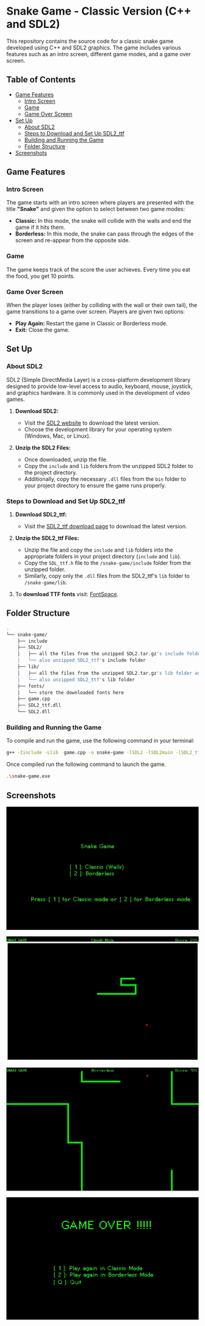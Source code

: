 # Snake Game - Classic Version (C++ and SDL2)

This repository contains the source code for a classic snake game developed using C++ and SDL2 graphics. The game includes various features such as an intro screen, different game modes, and a game over screen.

## Table of Contents
- [Game Features](#game-features)
  - [Intro Screen](#intro-screen)
  - [Game](#game)
  - [Game Over Screen](#game-over-screen)
- [Set Up](#set-up)
  - [About SDL2](#about-sdl2)
  - [Steps to Download and Set Up SDL2_ttf](#steps-to-download-and-set-up-sdl2_ttf)
  - [Building and Running the Game](#building-and-running-the-game)
  - [Folder Structure](#folder-structure)
- [Screenshots](#screenshots)

## Game Features

### Intro Screen
The game starts with an intro screen where players are presented with the title **"Snake"** and given the option to select between two game modes:

- **Classic:** In this mode, the snake will collide with the walls and end the game if it hits them.
- **Borderless:** In this mode, the snake can pass through the edges of the screen and re-appear from the opposite side.

### Game 
The game keeps track of the score the user achieves. Every time you eat the food, you get 10 points.

### Game Over Screen
When the player loses (either by colliding with the wall or their own tail), the game transitions to a game over screen. Players are given two options:

- **Play Again:** Restart the game in Classic or Borderless mode.
- **Exit:** Close the game.

## Set Up 

### About SDL2
SDL2 (Simple DirectMedia Layer) is a cross-platform development library designed to provide low-level access to audio, keyboard, mouse, joystick, and graphics hardware. It is commonly used in the development of video games.

1. **Download SDL2:**

   - Visit the [SDL2 website](https://www.libsdl.org/download-2.0.php) to download the latest version.
   - Choose the development library for your operating system (Windows, Mac, or Linux).

2. **Unzip the SDL2 Files:**
   - Once downloaded, unzip the file.
   - Copy the `include` and `lib` folders from the unzipped SDL2 folder to the project directory.
   - Additionally, copy the necessary `.dll` files from the `bin` folder to your project directory to ensure the game runs properly.

### Steps to Download and Set Up SDL2_ttf

1. **Download SDL2_ttf:**

   - Visit the [SDL2_ttf download page](https://www.libsdl.org/projects/SDL_ttf/) to download the latest version.

2. **Unzip the SDL2_ttf Files:**
   - Unzip the file and copy the `include` and `lib` folders into the appropriate folders in your project directory (`include` and `lib`).
   - Copy the `SDL_ttf.h` file to the `/snake-game/include` folder from the unzipped folder.
   - Similarly, copy only the `.dll` files from the SDL2_ttf's `lib` folder to `/snake-game/lib`.

3. To **download TTF fonts** visit: [FontSpace](https://www.fontspace.com/category/ttf).

## Folder Structure
```bash
.
└── snake-game/
    ├── include
    ├── SDL2/
    │   ├── all the files from the unzipped SDL2.tar.gz's include folder and
    │   └── also unzipped SDL2_ttf's include folder
    ├── lib/
    │   ├── all the files from the unzipped SDL2.tar.gz's lib folder and 
    │   └── also unzipped SDL2_ttf's lib folder
    ├── fonts/
    │   └── store the downloaded fonts here
    ├── game.cpp
    ├── SDL2_ttf.dll
    └── SDL2.dll
```
### Building and Running the Game

To compile and run the game, use the following command in your terminal:

```bash
g++ -Iinclude -Llib  game.cpp -o snake-game -lSDL2 -lSDL2main -lSDL2_ttf
```

Once compiled run the following command to launch the game.
```bash
.\snake-game.exe
```

## Screenshots
![Intro Screen](/screenshots/intro_screen.jpg)

![Classic Mode](/screenshots/classic_mode.jpg)

![Borderless Mode](/screenshots/borderless.jpg)

![Game Over!!!](/screenshots/game_over.jpg)
